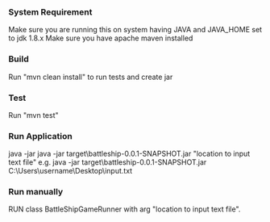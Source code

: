 ### System Requirement ###
Make sure you are running this on system having JAVA and JAVA_HOME set to jdk 1.8.x
Make sure you have apache maven installed

### Build ###
Run "mvn clean install" to run tests and create jar 

### Test ###
Run "mvn test"

### Run Application ###
java -jar java -jar target\battleship-0.0.1-SNAPSHOT.jar "location to input text file"
e.g. java -jar target\battleship-0.0.1-SNAPSHOT.jar C:\Users\username\Desktop\input.txt

### Run manually ###
RUN class BattleShipGameRunner with arg "location to input text file".